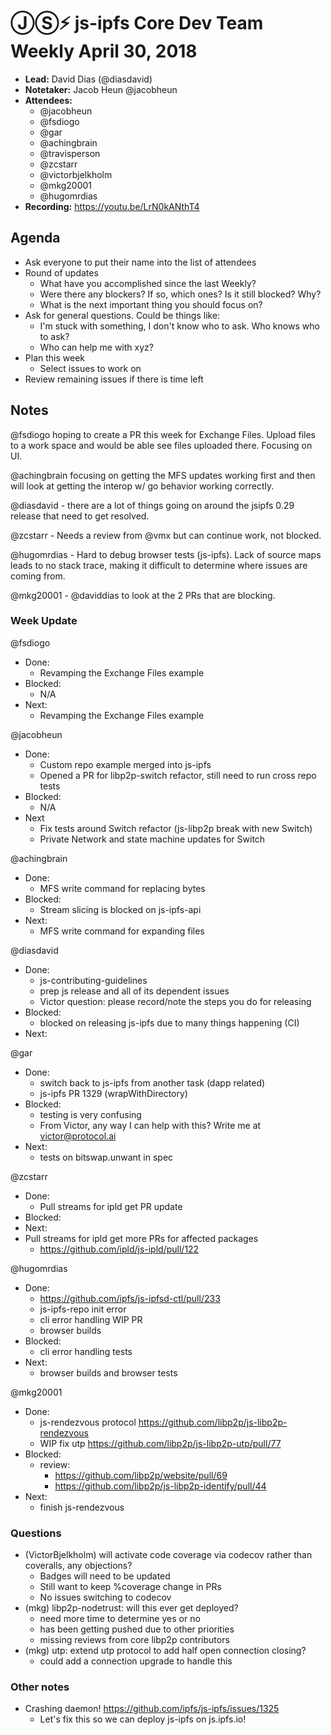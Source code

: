 # ⒿⓈ⚡️  js-ipfs Core Dev Team Weekly April 30, 2018

- **Lead:** David Dias (@diasdavid)
- **Notetaker:** Jacob Heun @jacobheun
- **Attendees:**
  - @jacobheun
  - @fsdiogo
  - @gar
  - @achingbrain
  - @travisperson
  - @zcstarr
  - @victorbjelkholm
  - @mkg20001
  - @hugomrdias
- **Recording:** https://youtu.be/LrN0kANthT4

## Agenda

- Ask everyone to put their name into the list of attendees
- Round of updates
  - What have you accomplished since the last Weekly?
  - Were there any blockers? If so, which ones? Is it still blocked? Why?
  - What is the next important thing you should focus on?
- Ask for general questions. Could be things like:
  - I'm stuck with something, I don't know who to ask. Who knows who to ask?
  - Who can help me with xyz?
- Plan this week
  - Select issues to work on
- Review remaining issues if there is time left


## Notes

@fsdiogo hoping to create a PR this week for Exchange Files. Upload files to a work space and would be able see files uploaded there. Focusing on UI.

@achingbrain focusing on getting the MFS updates working first and then will look at getting the interop w/ go behavior working correctly.

@diasdavid - there are a lot of things going on around the jsipfs 0.29 release that need to get resolved.

@zcstarr - Needs a review from @vmx but can continue work, not blocked.

@hugomrdias - Hard to debug browser tests (js-ipfs). Lack of source maps leads to no stack trace, making it difficult to determine where issues are coming from.

@mkg20001 - @daviddias to look at the 2 PRs that are blocking.

### Week Update

@fsdiogo
 - Done:
   - Revamping the Exchange Files example
 - Blocked:
    - N/A
 - Next:
   - Revamping the Exchange Files example
   
@jacobheun
  - Done:
    - Custom repo example merged into js-ipfs
    - Opened a PR for libp2p-switch refactor, still need to run cross repo tests
  - Blocked: 
    - N/A
  - Next
    - Fix tests around Switch refactor
    	(js-libp2p break with new Switch)
    - Private Network and state machine updates for Switch

@achingbrain
 - Done:
    - MFS write command for replacing bytes
 - Blocked:
    - Stream slicing is blocked on js-ipfs-api
 - Next:
    - MFS write command for expanding files

@diasdavid
 - Done:
   - js-contributing-guidelines
   - prep js release and all of its dependent issues
   	- Victor question: please record/note the steps you do for releasing
 - Blocked:
   - blocked on releasing js-ipfs due to many things happening (CI)
 - Next: 
 
@gar
 - Done:
   - switch back to js-ipfs from another task (dapp related)
   - js-ipfs PR 1329 (wrapWithDirectory)
 - Blocked:
   - testing is very confusing
   	- From Victor, any way I can help with this? Write me at victor@protocol.ai
 - Next:
   - tests on bitswap.unwant in spec
   
@zcstarr
 - Done:
   - Pull streams for ipld get PR update
 - Blocked:
 - Next:
  - Pull streams for ipld get more PRs for affected packages
 	  - https://github.com/ipld/js-ipld/pull/122
 
@hugomrdias
 - Done:
   - https://github.com/ipfs/js-ipfsd-ctl/pull/233
   - js-ipfs-repo init error
   - cli error handling WIP PR
   - browser builds
 - Blocked:
   - cli error handling tests
 - Next: 
   - browser builds and browser tests

@mkg20001
 - Done:
   - js-rendezvous protocol https://github.com/libp2p/js-libp2p-rendezvous
   - WIP fix utp https://github.com/libp2p/js-libp2p-utp/pull/77
 - Blocked:
   - review:
     - https://github.com/libp2p/website/pull/69
     - https://github.com/libp2p/js-libp2p-identify/pull/44
 - Next:
   - finish js-rendezvous

### Questions

- (VictorBjelkholm) will activate code coverage via codecov rather than coveralls, any objections?
  - Badges will need to be updated
  - Still want to keep %coverage change in PRs
  - No issues switching to codecov
- (mkg) libp2p-nodetrust: will this ever get deployed?
  - need more time to determine yes or no
  - has been getting pushed due to other priorities
  - missing reviews from core libp2p contributors
- (mkg) utp: extend utp protocol to add half open connection closing?
  - could add a connection upgrade to handle this

### Other notes

- Crashing daemon! https://github.com/ipfs/js-ipfs/issues/1325
	- Let's fix this so we can deploy js-ipfs on js.ipfs.io!
